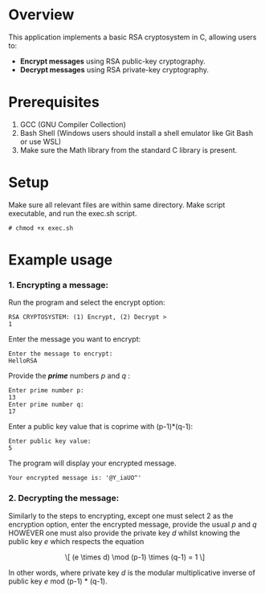 


# Overview
This application implements a basic RSA cryptosystem in C, allowing users to:
- **Encrypt messages** using RSA public-key cryptography.
- **Decrypt messages** using RSA private-key cryptography.



# Prerequisites
 1. GCC (GNU Compiler Collection)
 2. Bash Shell (Windows users should install a shell emulator like Git Bash or use WSL)
 3. Make sure the Math library from the standard C library is present.


# Setup
 Make sure all relevant files are within same directory. Make script executable, and run the exec.sh script.
 ```
# chmod +x exec.sh
```
# Example usage

### 1. Encrypting a message:
 Run the program and select the encrypt option:
 ```
RSA CRYPTOSYSTEM: (1) Encrypt, (2) Decrypt >
1
```
Enter the message you want to encrypt:
```
Enter the message to encrypt:
HelloRSA
```
Provide the **_prime_** numbers _p_ and _q_ :
```
Enter prime number p:
13
Enter prime number q:
17
```
Enter a public key value that is coprime with (p-1)*(q-1):
```
Enter public key value:
5
```
The program will display your encrypted message.
```
Your encrypted message is: '@Y_iaUO^'
```
### 2. Decrypting the message:
Similarly to the steps to encrypting, except one must select 2 as the encryption option, enter the encrypted message, provide the usual _p_ and _q_ HOWEVER one must also provide the private key _d_ whilst knowing the public key _e_
which respects the equation

<p align="center">
    \[
    (e \times d) \mod (p-1) \times (q-1) = 1
    \]
</p>

In other words, where private key _d_ is the modular multiplicative inverse of public key _e_ mod (p-1) * (q-1).










